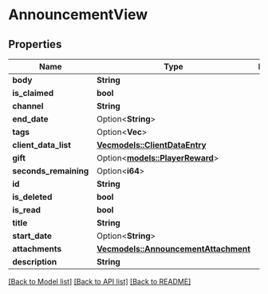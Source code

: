 # AnnouncementView

## Properties

Name | Type | Description | Notes
------------ | ------------- | ------------- | -------------
**body** | **String** |  | 
**is_claimed** | **bool** |  | 
**channel** | **String** |  | 
**end_date** | Option<**String**> |  | [optional]
**tags** | Option<**Vec<String>**> |  | [optional]
**client_data_list** | [**Vec<models::ClientDataEntry>**](ClientDataEntry.md) |  | 
**gift** | Option<[**models::PlayerReward**](PlayerReward.md)> |  | [optional]
**seconds_remaining** | Option<**i64**> |  | [optional]
**id** | **String** |  | 
**is_deleted** | **bool** |  | 
**is_read** | **bool** |  | 
**title** | **String** |  | 
**start_date** | Option<**String**> |  | [optional]
**attachments** | [**Vec<models::AnnouncementAttachment>**](AnnouncementAttachment.md) |  | 
**description** | **String** |  | 

[[Back to Model list]](../README.md#documentation-for-models) [[Back to API list]](../README.md#documentation-for-api-endpoints) [[Back to README]](../README.md)


